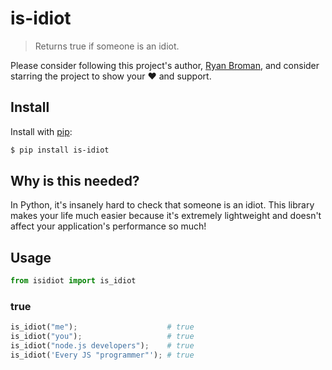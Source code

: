 # is-idiot

> Returns true if someone is an idiot.

Please consider following this project's author, [Ryan Broman](https://github.com/ryanbroman), and consider starring the project to show your :heart: and support.

## Install

Install with [pip](https://pip.pypa.io/en/stable/):

```sh
$ pip install is-idiot
```

## Why is this needed?

In Python, it's insanely hard to check that someone is an idiot. This library makes your life much easier because it's extremely lightweight and doesn't affect your application's performance so much!

## Usage

```py
from isidiot import is_idiot
```

### true

```py
is_idiot("me");                    # true
is_idiot("you");                   # true
is_idiot("node.js developers");    # true
is_idiot('Every JS "programmer"'); # true
```
